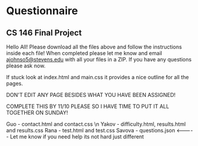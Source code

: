 # Questionnaire
CS 146 Final Project
--------------------------------------------
Hello All! Please download all the files above and follow the instructions inside each file!
When completed please let me know and email ajohnso5@stevens.edu with all your files in a ZIP.
If you have any questions please ask now.

If stuck look at index.html and main.css it provides a nice outline for all the pages.

DON'T EDIT ANY PAGE BESIDES WHAT YOU HAVE BEEN ASSIGNED!

COMPLETE THIS BY 11/10 PLEASE SO I HAVE TIME TO PUT IT ALL TOGETHER ON SUNDAY!

Guo - contact.html and contact.css \n
Yakov - difficulty.html, results.html and results.css
Rana - test.html and test.css
Savova - questions.json   <----- Let me know if you need help its not hard just different
